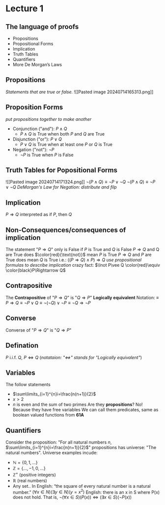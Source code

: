 # Lecture 1
## The language of proofs
- Propositions
- Propositional Forms
- Implication
- Truth Tables
- Quantifiers
- More De Morgan’s Laws

## Propositions
*Statements that are true or false.*
![[Pasted image 20240714165313.png]]

## Proposition Forms
*put propositions together to make another*
- Conjunction ("and"): $P\wedge Q$
	- $P\wedge Q$ is True when both $P$ and $Q$ are True
- Disjunction ("or"): $P\vee Q$
	- $P\vee Q$ is True when at least one $P$ or $Q$ is True
- Negation ("not"): $\lnot P$
	- $\lnot P$ is True when $P$ is False

## Truth Tables for Popositional Forms
![[Pasted image 20240714171324.png]]
$\lnot(P\wedge Q)\equiv \lnot P\vee\lnot Q$
$\lnot(P\wedge Q)\equiv \lnot P\vee\lnot Q$ *DeMorgan's Law for Negation: distribute and filp*

## Implication
$P\Rightarrow Q$ interpreted as
if $P$, then $Q$

## Non-Consequences/consequences of implication
The statement "$P\Rightarrow Q$"
only is False if $P$ is True and $Q$ is False
$P\Rightarrow Q$ and Q are True does $\color{red}{\text{not}}$ mean $P$ is True
$P\Rightarrow Q$ and $P$ are True does mean $Q$ is True
i.e.: $((P\Rightarrow Q)\wedge P)\Rightarrow Q$ *use propositional formulas to describe implication*
crazy fact: $\lnot P\vee Q \color{red}\equiv \color{black}P\Rightarrow Q$

## Contrapositive
The **Contrapositive** of "$P\Rightarrow Q$" is "$Q\Rightarrow P$"
**Logically equivalent** Notation: $\equiv$
$P\Rightarrow Q\equiv \lnot P\vee Q\equiv \lnot(\lnot Q)\vee \lnot P\equiv \lnot Q\Rightarrow \lnot P$


## Converse
Converse of "$P\Rightarrow Q$" is "$Q\Rightarrow P$"

## Defination
$P$ i.i.f. $Q$, $P\Longleftrightarrow Q$ (*notataion: "$\Longleftrightarrow$" stands for "Logically equivalent"*)

## Variables
The follow statements
- $\sum\limits_{i=1}^{n}i=\frac{n(n+1)}{2}$
- $x>2$
- $n$ is even and the sum of two primes
Are they **propositions**?
No! Because they have free variables
We can call them predicates, same as boolean valued functions from **61A**

## Quantifiers
Consider the proposition: "For all natural numbers $n$, $\sum\limits_{i=1}^{n}i=\frac{n(n+1)}{2}$"
propositions has universe: "The natural numbers".
Universe examples incude:
- $\mathbb{N}=\{0,1,...\}$
- $\mathbb{Z}=\{...,-1,0,...\}$
- $\mathbb{Z^{+}}$ (positive integers)
- $\mathbb{R}$ (real numbers)
- Any set..
In English: “the square of every natural number is a natural number.”
$(\forall x \in N)(\exists y\in N)(y=x^{2})$
English: there is an x in S where P(x) does not hold. That is,
$\lnot(\forall x\in S)(P(x))\Longleftrightarrow(\exists x\in S)(\lnot P(x))$

